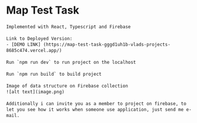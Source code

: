  # Map Test Task

    Implemented with React, Typescript and Firebase

    Link to Deployed Version: 
    - [DEMO LINK] (https://map-test-task-gggd1uh1b-vlads-projects-8685c474.vercel.app/)

    Run `npm run dev` to run project on the localhost

    Run `npm run build` to build project

    Image of data structure on Firebase collection
    ![alt text](image.png)

    Additionally i can invite you as a member to project on firebase, to let you see how it works when someone use application, just send me e-mail.
